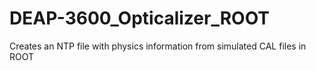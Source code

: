 # DEAP-3600_Opticalizer_ROOT
Creates an NTP file with physics information  from simulated CAL files in ROOT
